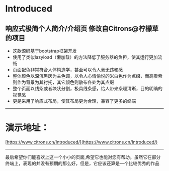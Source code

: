 # Introduced
响应式极简个人简介/介绍页
修改自Citrons@柠檬草的项目
-----------

 - 这款源码基于bootstrap框架开发
 - 使用了类似lazyload（懒加载）的方法降低了服务器的负担，使其运行更加流畅
 - 页面配色非常符合人体构造学，甚至可以令人毫无违和感
 - 整体颜色以深沉黑灰为主色调，以令人心情愉悦的米白色作为点缀，而高贵紫则作为背景为其衬托，其它颜色则散布各处为其点缀
 - 整个页面以线条或者块状分割，极具线条感，给人带来条理清晰，目的明确的视觉感
 - 更是采用了响应式布局，使其布局更为合理，兼容了更多的终端
 
 ------------------
 
 # 演示地址：
 [https://www.citrons.cn/Introduced/](https://www.citrons.cn/Introduced/)
 
 ----------------------
 
 最后希望你们能喜欢上这一个小小的页面,希望它也能对您有帮助。虽然它在部分终端上，表现的并没有预期的那么好，但是，它应该还算是一个比较优秀的作品
